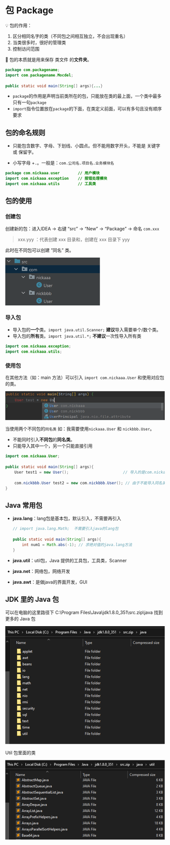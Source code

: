 # 包 Package


💡 包的作用：
1. 区分相同名字的类（不同包之间相互独立，不会出现重名）
2. 当类很多时，很好的管理类
3. 控制访问范围




🎯 包的本质就是用来保存 类文件 的**文件夹**。

```java
package com.packagename; 
import com.packagename.Mocdel;

public static void main(String[] args){...}
```

- `package`的作用是声明当前类所在的包，只能放在类的最上面，一个类中最多只有一句`package`
- `import`指令位置放在`package`的下面，在类定义前面，可以有多句且没有顺序要求



## 包的命名规则

* 只能包含数字、字母、下划线、小圆点。但不能用数字开头，不能是 关键字 或 保留字。

* 小写字母 +`.`。一般是：`com.公司名.项目名.业务模块名`

```java
package com.nickaaa.user        // 用户模块
import com.nickaaa.exception    // 报错处理模块
import com.nickaaa.utils        // 工具类
```



## 包的使用

### 创建包

创建新的包：进入IDEA → 右键 “src” → “New” → “Package” → 命名 `com.xxx`

> xxx.yyy ：代表创建 xxx 目录和，创建在 xxx 目录下 yyy
> 

此时在不同包可以创建 ”同名” 类。

![Untitled](image/2.sameName.png)

### 导入包

- 导入包的**一个**类。`import java.util.Scanner;` **建议**导入需要单个/数个类。
- 导入包的**所有**类。`import java.util.*;` **不建议**一次性导入所有类

```java import com.usercenter.exception;    // Error handling module
import com.nickaaa.exception;
import com.nickaaa.utils;
```



### 使用包

在其他方法（如：main 方法）可以引入 `import com.nickaaa.User` 和使用对应包的类。

![Untitled](image/2.usePackage.png)

当使用两个不同包的`同名类` 如：我需要使用`nickaaa.User` 和 `nickbbb.User`。

- 不能同时引入**不同包**的**同名类**。
- 只能导入其中一个，另一个只能直接引用

```java
import com.nickaaa.User;

public static void main(String[] args){
	User test1 = new User();   						// 导入的是com.nickaaa.User，所以这里用的是nickaaa的User

	com.nickbbb.User test2 = new com.nickbbb.User(); // 由于不能导入同名类，所以这里直接引用nickbbb的User
}
```

## Java 常用包

- **java.lang**：lang包是基本包，默认引入，不需要再引入
  
    ```java
    // import java.lang.Math;  不需要引入java的lang包
    
    public static void main(String[] args){
    	int num1 = Math.abs(-1); // 求绝对值的java.lang方法
    }
    ```
    
- **java.util**：util包，Java 提供的工具包，工具类，Scanner
- **java.net**：网络包，网络开发
- **java.awt**：是做java的界面开发，GUI

## JDK 里的 Java 包

可以在电脑的这里路径下 C:\Program Files\Java\jdk1.8.0_351\src.zip\java 找到更多的 Java 包

![Untitled](image/2.javaPackages.png)

Util 包里面的类

![Untitled](image/2.javaUtilPackages.png)